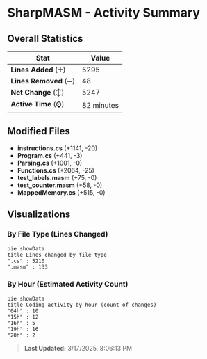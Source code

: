 # SharpMASM - Activity Summary 

## Overall Statistics

| Stat                   | Value                                                             |
| ---------------------- | ----------------------------------------------------------------- |
| **Lines Added** (➕)   | 5295                                          |
| **Lines Removed** (➖) | 48                                        |
| **Net Change** (↕)    | 5247                |
| **Active Time** (⌚)   | 82 minutes |


## Modified Files
- **instructions.cs** (+1141, -20)
- **Program.cs** (+441, -3)
- **Parsing.cs** (+1001, -0)
- **Functions.cs** (+2064, -25)
- **test_labels.masm** (+75, -0)
- **test_counter.masm** (+58, -0)
- **MappedMemory.cs** (+515, -0)

## Visualizations

### By File Type (Lines Changed)

```mermaid
pie showData
title Lines changed by file type
".cs" : 5210
".masm" : 133
```

### By Hour (Estimated Activity Count)

```mermaid
pie showData
title Coding activity by hour (count of changes)
"04h" : 10
"15h" : 12
"16h" : 5
"19h" : 16
"20h" : 2
```


> **Last Updated:** 3/17/2025, 8:06:13 PM